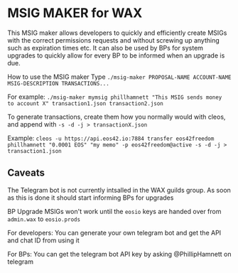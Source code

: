 # MSIG MAKER for WAX

This MSIG maker allows developers to quickly and efficiently create MSIGs with the correct permissions requests and without screwing up anything such as expiration times etc.
It can also be used by BPs for system upgrades to quickly allow for every BP to be informed when an upgrade is due.

How to use the MSIG maker
Type `./msig-maker PROPOSAL-NAME ACCOUNT-NAME MSIG-DESCRIPTION TRANSACTIONS...`

For example:
`./msig-maker mymsig phillhamnett "This MSIG sends money to account X" transaction1.json transaction2.json`

To generate transactions, create them how you normally would with cleos, and append with `-s -d -j > transactionX.json`

Example:
`cleos -u https://api.eos42.io:7884 transfer eos42freedom phillhamnett "0.0001 EOS" "my memo" -p eos42freedom@active -s -d -j > transaction1.json`

## Caveats
The Telegram bot is not currently intsalled in the WAX guilds group. As soon as this is done it should start informing BPs for upgrades

BP Upgrade MSIGs won't work until the `eosio` keys are handed over from `admin.wax` to `eosio.prods`

For developers: You can generate your own telegram bot and get the API and chat ID from using it

For BPs: You can get the telegram bot API key by asking @PhillipHamnett on telegram
